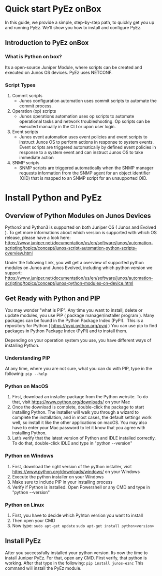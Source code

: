 # Quick start PyEz onBox

In this guide, we provide a simple, step-by-step path, to quickly get you up and running PyEz. We'll show you how to install and configure PyEz. 

## Introduction to PyEz onBox


### What is Python on box?
Its a open-source Juniper Module, where scripts can be created and executed on Junos OS devices.
PyEz uses NETCONF.

### Script Types
1. Commit scripts
	- Junos configuration automation uses commit scripts to automate the commit process. ​
2. Operation (op) scripts
	- Junos operations automation uses op scripts to automate operational tasks and network troubleshooting. Op scripts can be executed manually in the CLI or upon user login.​
3. Event scripts
	- Junos event automation uses event policies and event scripts to instruct Junos OS to perform actions in response to system events. Event scripts are triggered automatically by defined event policies in response to a system event and can instruct Junos OS to take immediate action​
4. SNMP scripts
	- SNMP scripts are triggered automatically when the SNMP manager requests information from the SNMP agent for an object identifier (OID) that is mapped to an SNMP script for an unsupported OID. 

# Install Python and PyEz

## Overview of Python Modules on Junos Devices

Python2 and Python3 is supported on both Juniper OS ( Junos and Evolved ).
To get more informations about which version is supported with which OS release, please have a look here: https://www.juniper.net/documentation/us/en/software/junos/automation-scripting/topics/concept/junos-script-automation-python-scripts-overview.html

Under the following Link, you will get a overview of supported python modules on Junos and Junos Evolved, including which python version we support: https://www.juniper.net/documentation/us/en/software/junos/automation-scripting/topics/concept/junos-python-modules-on-device.html

## Get Ready with Python and PIP

You may wonder "what is PIP". Any time you want to install, delete or update modules, you use PIP ( package manager/installer program ).
Many packages can be found in the Python Package Index (PyPI). ​
This is a repository for Python ( https://pypi.python.org/pypi )
You can use pip to find packages in Python Package Index (PyPI) and to install them.

Depending on your operation system you use, you have different ways of installing Python.

### Understanding PIP
At any time, where you are not sure, what you can do with PIP, type in the following:
`pip --help`

### Python on MacOS

1. First, download an installer package from the Python website. To do that, visit https://www.python.org/downloads/ on your Mac
2. Once the download is complete, double-click the package to start installing Python. The installer will walk you through a wizard to complete the installation, and in most cases, the default settings work well, so install it like the other applications on macOS. You may also have to enter your Mac password to let it know that you agree with installing Python.
3. Let’s verify that the latest version of Python and IDLE installed correctly. To do that, double-click IDLE and type in "python --version"

### Python on Windows

1. First, download the right version of the python installer, visit https://www.python.org/downloads/windows/ on your Windows
2. Execute the python installer on your Windows
3. Make sure to include PIP in your installing process
4. Verify if Python is installed. Open Powershell or any CMD and type in "python --version"

### Python on Linux

1. First, you have to decide which Pyhton version you want to install
2. Then open your CMD
3. Now type:
	`sudo apt-get update`
	`sudo apt-get install python<version>`


## Install PyEz

After you successfully installed your python version. Its now the time to install Juniper PyEz.
For that, open any CMD. First verify, that python is working. After that type in the following:
`pip install junos-eznc`
This command will install the PyEz module.
